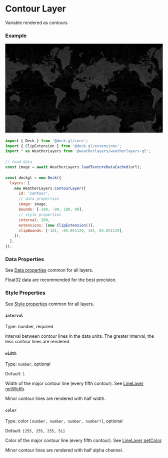 # Contour Layer

Variable rendered as contours

### Example

![Contour Layer](../../.gitbook/assets/contour-layer.png)

```javascript
import { Deck } from '@deck.gl/core';
import { ClipExtension } from '@deck.gl/extensions';
import * as WeatherLayers from '@weatherlayers/weatherlayers-gl';

// load data
const image = await WeatherLayers.loadTextureDataCached(url);

const deckgl = new Deck({
  layers: [
    new WeatherLayers.ContourLayer({
      id: 'contour',
      // data properties
      image: image,
      bounds: [-180, -90, 180, 90],
      // style properties
      interval: 200,
      extensions: [new ClipExtension()],
      clipBounds: [-181, -85.051129, 181, 85.051129],
    }),
  ],
});
```

### Data Properties

See [Data properties](data.md#data-properties) common for all layers.

Float32 data are recommended for the best precision.

### Style Properties

See [Style properties](style-properties.md) common for all layers.

#### `interval`

Type: number, required

Interval between contour lines in the data units. The greater interval, the less contour lines are rendered.

#### `width`

Type: `number`, optional

Default: `1`

Width of the major contour line (every fifth contour). See [LineLayer getWidth](https://deck.gl/docs/api-reference/layers/line-layer#getwidth).

Minor contour lines are rendered with half width.

#### `color`

Type: color `[number, number, number, number?]`, optional

Default: `[255, 255, 255, 51]`

Color of the major contour line (every fifth contour). See [LineLayer getColor](https://deck.gl/docs/api-reference/layers/line-layer#getcolor).

Minor contour lines are rendered with half alpha channel.
